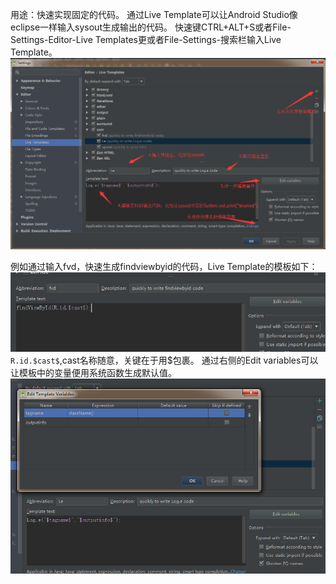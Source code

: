 用途：快速实现固定的代码。
通过Live Template可以让Android Studio像eclipse一样输入sysout生成输出的代码。
快速键CTRL+ALT+S或者File-Settings-Editor-Live Templates更或者File-Settings-搜索栏输入Live Template。
![20170809162046.png](../../../Pictures/201708/20170809162046.png)  

例如通过输入fvd，快速生成findviewbyid的代码，Live Template的模板如下：
![20170809162320.png](../../../Pictures/201708/20170809162320.png)  
`R.id.$cast$`,cast名称随意，关键在于用$包裹。
通过右侧的Edit variables可以让模板中的变量便用系统函数生成默认值。
![20170809162652.png](../../../Pictures/201708/20170809162652.png)  

